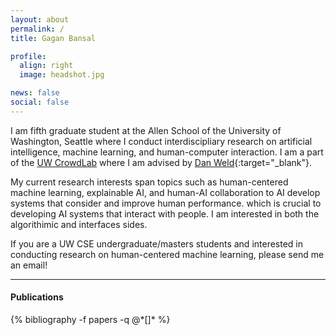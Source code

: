 ```yaml
---
layout: about
permalink: /
title: Gagan Bansal 

profile:
  align: right
  image: headshot.jpg

news: false 
social: false 
---
```


I am fifth graduate student at the Allen School of the University of Washington, Seattle where I conduct interdiscipliary research on artificial intelligence, machine learning, and human-computer interaction. I am a part of the [UW CrowdLab](https://crowdlab.cs.washington.edu) where I am advised by [Dan Weld](https://homes.cs.washington.edu/~weld){:target="\_blank"}.

My current research interests span topics such as human-centered machine learning, explainable AI, and human-AI collaboration to AI develop systems that consider and improve human performance. which is crucial to developing AI systems that interact with people. I am interested in both the algorithimic and interfaces sides.

If you are a UW CSE undergraduate/masters students and interested in conducting research on human-centered machine learning, please send me an email!

<hr>
 
<h4>Publications</h4>
{% bibliography -f papers -q @*[]* %}
